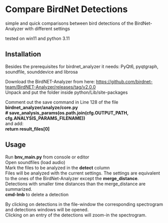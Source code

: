 # Compare BirdNet Detections
simple and quick comparisons between bird detections of the BirdNet-Analyzer with different settings  



tested on win11 and python 3.11



## Installation
Besides the prerequisites for birdnet_analyzer it needs:
PyQt6, pyqtgraph, soundfile, sounddevice and librosa  

Download the BirdNET-Analyzer from here:
https://github.com/birdnet-team/BirdNET-Analyzer/releases/tag/v2.0.0  
Unpack and put the folder inside python/Lib/site-packages

Comment out the save command in Line 128 of the file **birdnet_analyzer/analyze/core.py**  
**\# save_analysis_params(os.path.join(cfg.OUTPUT_PATH, cfg.ANALYSIS_PARAMS_FILENAME))**  
and add:  
**return result_files[0]**  

## Usage
Run **bnv_main.py** from console or editor  
Open soundfiles (load audio)  
Mark the files to be analyzed in the **detect** column  
Files will be analyzed with the current settings. The settings are equivalent to the ones of the BirdNet-Analyzer except the **merge_distance**.  
Detections with smaller time distances than the merge_distance are summarized.  
**cmd-lmb** to delete a detection  

By clicking on detections in the file-window the corresponding spectrogram and detections windows will be opened.  
Clicking on an entry of the detections will zoom-in the spectrogram.  






